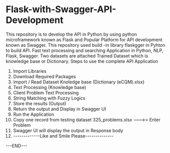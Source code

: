 

# Flask-with-Swagger-API-Development
This repository is to develop the API in Python by using python microframework known as Flask and Popular Platform for API development known as Swagger. This repository used build -in library flaskgger in Pyhton to build API. Fast text processing and searching Application in Python, NLP, Flask, Swagger.
Two datasets are attached Trained Dataset which is knowledge base or Dictionary. Steps to use the complete API Application

1.  Import Libraries
2.  Download Required Packages 
3.  Import / Read Dataset Knoledge base (Dictionary (eCQM).xlsx)
4.  Text Processing (Knowledge base)
5.  Client Problem Text Processing 
6.  String Matching with Fuzzy Logics
7.  Store the results (Output)
8.  Return the output and Display in Swagger UI
9.  Run the Application
10. Copy one record from testing dataset 325_problems.xlsx --->> Enter Problem
11. Swagger UI will display the output in Response body
12. -------------Like and Smile Please--------------

---END---
